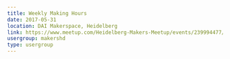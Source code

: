```yaml
---
title: Weekly Making Hours
date: 2017-05-31
location: DAI Makerspace, Heidelberg
link: https://www.meetup.com/Heidelberg-Makers-Meetup/events/239994477/
usergroup: makershd
type: usergroup
---
```

